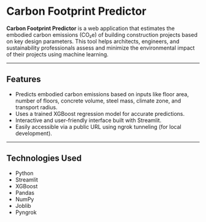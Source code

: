 # Carbon Footprint Predictor

**Carbon Footprint Predictor** is a web application that estimates the embodied carbon emissions (CO₂e) of building construction projects based on key design parameters. This tool helps architects, engineers, and sustainability professionals assess and minimize the environmental impact of their projects using machine learning.

---

## Features

- Predicts embodied carbon emissions based on inputs like floor area, number of floors, concrete volume, steel mass, climate zone, and transport radius.
- Uses a trained XGBoost regression model for accurate predictions.
- Interactive and user-friendly interface built with Streamlit.
- Easily accessible via a public URL using ngrok tunneling (for local development).

---

## Technologies Used

- Python  
- Streamlit  
- XGBoost  
- Pandas  
- NumPy  
- Joblib  
- Pyngrok

